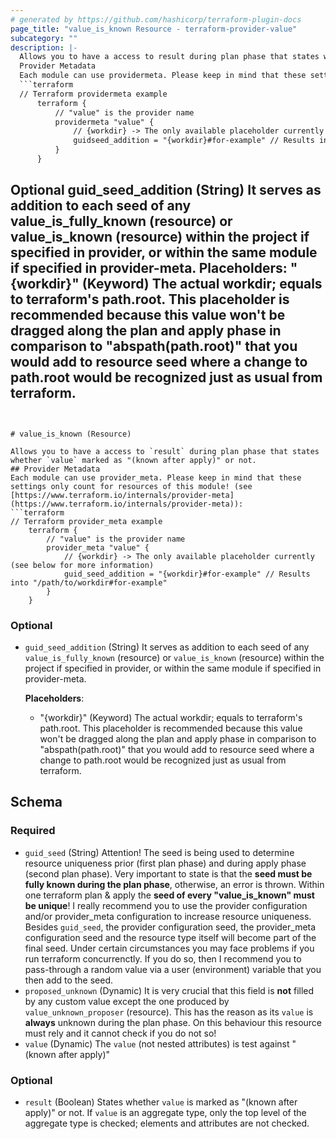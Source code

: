 ```yaml
---
# generated by https://github.com/hashicorp/terraform-plugin-docs
page_title: "value_is_known Resource - terraform-provider-value"
subcategory: ""
description: |-
  Allows you to have a access to result during plan phase that states whether value marked as "(known after apply)" or not.
  Provider Metadata
  Each module can use providermeta. Please keep in mind that these settings only count for resources of this module! (see https://www.terraform.io/internals/provider-meta https://www.terraform.io/internals/provider-meta):
  ```terraform
  // Terraform providermeta example
      terraform {
          // "value" is the provider name
          providermeta "value" {
              // {workdir} -> The only available placeholder currently (see below for more information)
              guidseed_addition = "{workdir}#for-example" // Results into "/path/to/workdir#for-example"
          }
      }
  ```
  Optional
  guid_seed_addition (String) It serves as addition to each seed of any value_is_fully_known (resource) or value_is_known (resource) within the project if specified in provider, or within the same module if specified in provider-meta.
  Placeholders:
  "{workdir}" (Keyword) The actual workdir; equals to terraform's path.root. This placeholder is
  recommended because this value won't be dragged along the plan and apply phase in comparison to
  "abspath(path.root)" that you would add to resource seed where a change to path.root would be
  recognized just as usual from terraform.
---
```


# value_is_known (Resource)

Allows you to have a access to `result` during plan phase that states whether `value` marked as "(known after apply)" or not.
## Provider Metadata
Each module can use provider_meta. Please keep in mind that these settings only count for resources of this module! (see [https://www.terraform.io/internals/provider-meta](https://www.terraform.io/internals/provider-meta)):
```terraform
// Terraform provider_meta example
	terraform {
		// "value" is the provider name
		provider_meta "value" {
			// {workdir} -> The only available placeholder currently (see below for more information)
			guid_seed_addition = "{workdir}#for-example" // Results into "/path/to/workdir#for-example"
		}
	}
```
### Optional
- `guid_seed_addition` (String) It serves as addition to each seed of any `value_is_fully_known` (resource) or `value_is_known` (resource) within the project if specified in provider, or within the same module if specified in provider-meta.

	**Placeholders**:
	- "{workdir}" (Keyword) The actual workdir; equals to terraform's path.root. This placeholder is
	recommended because this value won't be dragged along the plan and apply phase in comparison to
	"abspath(path.root)" that you would add to resource seed where a change to path.root would be
	recognized just as usual from terraform.



<!-- schema generated by tfplugindocs -->
## Schema

### Required

- `guid_seed` (String) Attention! The seed is being used to determine resource uniqueness prior (first plan phase) and during apply phase (second plan phase). Very important to state is that the **seed must be fully known during the plan phase**, otherwise, an error is thrown. Within one terraform plan & apply the **seed of every "value_is_known" must be unique**! I really recommend you to use the provider configuration and/or provider_meta configuration to increase resource uniqueness. Besides `guid_seed`, the provider configuration seed, the provider_meta configuration seed and the resource type itself will become part of the final seed. Under certain circumstances you may face problems if you run terraform concurrenctly. If you do so, then I recommend you to pass-through a random value via a user (environment) variable that you then add to the seed.
- `proposed_unknown` (Dynamic) It is very crucial that this field is **not** filled by any custom value except the one produced by `value_unknown_proposer` (resource). This has the reason as its `value` is **always** unknown during the plan phase. On this behaviour this resource must rely and it cannot check if you do not so!
- `value` (Dynamic) The `value` (not nested attributes) is test against "(known after apply)"

### Optional

- `result` (Boolean) States whether `value` is marked as "(known after apply)" or not. If `value` is an aggregate type, only the top level of the aggregate type is checked; elements and attributes are not checked.


